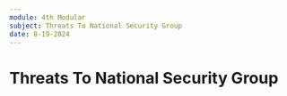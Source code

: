 ```yaml
---
module: 4th Modular
subject: Threats To National Security Group
date: 8-19-2024
---
```


# Threats To National Security Group
